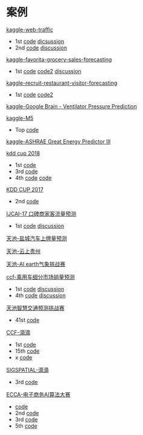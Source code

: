 # 案例
[kaggle-web-traffic](https://www.kaggle.com/c/web-traffic-time-series-forecasting)
- 1st [code](https://github.com/Arturus/kaggle-web-traffic) [dicsussion](https://www.kaggle.com/c/web-traffic-time-series-forecasting/discussion/43795)
- 2nd [code](https://github.com/jfpuget/Kaggle/tree/master/WebTrafficPrediction) [discussion](https://www.kaggle.com/c/web-traffic-time-series-forecasting/discussion/39395)


[kaggle-favorita-grocery-sales-forecasting](https://www.kaggle.com/c/favorita-grocery-sales-forecasting)
- 1st [code](https://www.kaggle.com/shixw125/1st-place-lgb-model-public-0-506-private-0-511) [code2](https://www.kaggle.com/shixw125/1st-place-nn-model-public-0-507-private-0-513) [discussion](https://www.kaggle.com/c/favorita-grocery-sales-forecasting/discussion/47582)


[kaggle-recruit-restaurant-visitor-forecasting](https://www.kaggle.com/c/recruit-restaurant-visitor-forecasting)
- 1st [code](https://www.kaggle.com/pureheart/1st-place-lgb-model-public-0-470-private-0-502) [code2](https://www.kaggle.com/pureheart/1st-place-lgb-model-public-0-470-private-0-502)

[kaggle-Google Brain - Ventilator Pressure Prediction](https://www.kaggle.com/competitions/ventilator-pressure-prediction/overview)

[kaggle-M5]()
- Top [code](https://github.com/Mcompetitions/M5-methods)

[kaggle-ASHRAE Great Energy Predictor III](https://www.kaggle.com/c/ashrae-energy-prediction/overview)

[kdd cup 2018](https://www.biendata.xyz/competition/kdd_2018/)
- 1st [code](https://github.com/luoda888/2018-KDD-Cup-Top1-Solutions)
- 3rd [code](https://github.com/12190143/KDD_CUP_2018)
- 4th [code](https://github.com/piupiuup/kdd2018/blob/master/.gitignore/code) [code](https://github.com/CortexFoundation/kdd2018-rank4)

[KDD CUP 2017](https://tianchi.aliyun.com/competition/entrance/231597/introduction)
- 2nd [code](https://github.com/12190143/Black-Swan)

[IJCAI-17 口碑商家客流量预测](https://tianchi.aliyun.com/competition/entrance/231591/introduction)
- 1st [code](https://github.com/YouChouNoBB/ijcai-17-top1-single-mole-solution) [discussion](https://blog.csdn.net/Bryan__/article/details/77435245?spm=1001.2014.3001.5501)


[天池-盐城汽车上牌量预测](https://tianchi.aliyun.com/competition/entrance/231641/introduction)

[天池-云上贵州](https://tianchi.aliyun.com/forum?spm=5176.21852664.0.0.26e1ca559oajoR#raceId=231598)

[天池-AI earth气象挑战赛](https://tianchi.aliyun.com/competition/entrance/531871/introduction)

[ccf-乘用车细分市场销量预测]()
- 1st [code](https://github.com/cxq80803716/2019-CCF-BDCI-Car_sales) [discussion](https://zhuanlan.zhihu.com/p/98926322)
- 4th [code](https://github.com/zwkkk/2019-CCF-Sales-Forecast-of-Passenger-Vehicle-Segment-Market) [discussion](https://zhuanlan.zhihu.com/p/98611487)


[天池智慧交通预测挑战赛]()
- 41st [code](https://github.com/PENGZhaoqing/TimeSeriesPrediction)

[CCF-滴滴]()
- 1st [code](https://github.com/shyoulala/CCF_BDCI_2020_DIDI_rank1_solution)
- 15th [code](https://github.com/JarvisKevin/CCF2020_didi_road_status_prediction_15th)
- x [code](https://mp.weixin.qq.com/s/79nClS2K1jg__1QxVZJGBQ)


[SIGSPATIAL-滴滴]()
- 3rd [code](https://github.com/Phimos/SIGSPATIAL-2021-GISCUP-3rd-Solution)

[ECCA-电子商务AI算法大赛]()
- [code](https://github.com/plantsgo/ECAA-AI-)
- 2nd [code](https://github.com/cXPromise/2021ECAA_Top2_Solution/blob/main/code/train_model.py)
- 3rd [code](https://github.com/hzs-ai/Digital-Marketing-Sales-Prediction-Competition-DMSPC-Third-Solution)
- 5th [code](https://github.com/YeYeYetta/ECAA_Yetta)